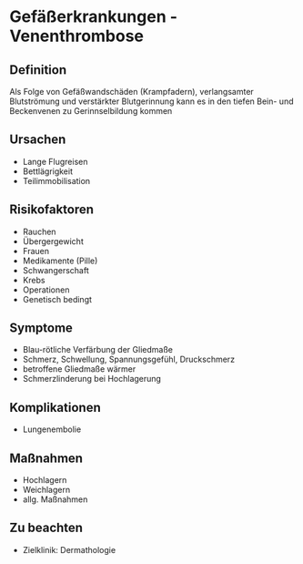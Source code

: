 # Gefäßerkrankungen - Venenthrombose

## Definition
Als Folge von Gefäßwandschäden (Krampfadern), verlangsamter Blutströmung und verstärkter Blutgerinnung kann es in den tiefen Bein- und Beckenvenen zu Gerinnselbildung kommen

## Ursachen
+ Lange Flugreisen
+ Bettlägrigkeit
+ Teilimmobilisation

## Risikofaktoren
+ Rauchen
+ Übergergewicht
+ Frauen
+ Medikamente (Pille)
+ Schwangerschaft
+ Krebs
+ Operationen
+ Genetisch bedingt

## Symptome
+ Blau-rötliche Verfärbung der Gliedmaße
+ Schmerz, Schwellung, Spannungsgefühl, Druckschmerz
+ betroffene Gliedmaße wärmer
+ Schmerzlinderung bei Hochlagerung

## Komplikationen
+ Lungenembolie

## Maßnahmen
+ Hochlagern
+ Weichlagern
+ allg. Maßnahmen

## Zu beachten
+ Zielklinik: Dermathologie
